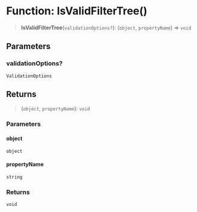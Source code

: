 # Function: IsValidFilterTree()

> **IsValidFilterTree**(`validationOptions?`): (`object`, `propertyName`) => `void`

## Parameters

### validationOptions?

`ValidationOptions`

## Returns

> (`object`, `propertyName`): `void`

### Parameters

#### object

`object`

#### propertyName

`string`

### Returns

`void`
